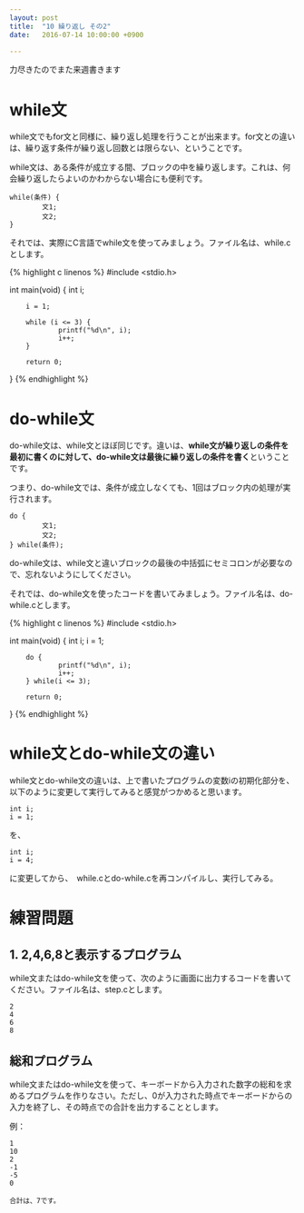 ```yaml
---
layout: post
title:  "10 繰り返し その2"
date:   2016-07-14 10:00:00 +0900

---
```


力尽きたのでまた来週書きます

# while文
while文でもfor文と同様に、繰り返し処理を行うことが出来ます。for文との違いは、繰り返す条件が繰り返し回数とは限らない、ということです。

while文は、ある条件が成立する間、ブロックの中を繰り返します。これは、何会繰り返したらよいのかわからない場合にも便利です。


```
while(条件) {
        文1;
        文2;
}
```

それでは、実際にC言語でwhile文を使ってみましょう。ファイル名は、while.cとします。

{% highlight c linenos %}
#include <stdio.h>

int main(void)
{
        int i;

        i = 1;

        while (i <= 3) {
                printf("%d\n", i);
                i++;
        }

        return 0;
}
{% endhighlight %}


# do-while文
do-while文は、while文とほぼ同じです。違いは、**while文が繰り返しの条件を最初に書くのに対して、do-while文は最後に繰り返しの条件を書く**ということです。

つまり、do-while文では、条件が成立しなくても、1回はブロック内の処理が実行されます。

```
do {
        文1;
        文2;
} while(条件);
```

do-while文は、while文と違いブロックの最後の中括弧にセミコロンが必要なので、忘れないようにしてください。

それでは、do-while文を使ったコードを書いてみましょう。ファイル名は、do-while.cとします。

{% highlight c linenos %}
#include <stdio.h>

int main(void)
{
        int i;
        i = 1;

        do {
                printf("%d\n", i);
                i++;
        } while(i <= 3);

        return 0;
}
{% endhighlight %}


# while文とdo-while文の違い
while文とdo-while文の違いは、上で書いたプログラムの変数iの初期化部分を、以下のように変更して実行してみると感覚がつかめると思います。

```
int i;
i = 1;
```

を、

```
int i;
i = 4;
```

に変更してから、　while.cとdo-while.cを再コンパイルし、実行してみる。


# 練習問題
## 1. 2,4,6,8と表示するプログラム
while文またはdo-while文を使って、次のように画面に出力するコードを書いてください。ファイル名は、step.cとします。

```
2
4
6
8
```

## 総和プログラム
while文またはdo-while文を使って、キーボードから入力された数字の総和を求めるプログラムを作りなさい。ただし、0が入力された時点でキーボードからの入力を終了し、その時点での合計を出力することとします。

例：

```
1
10
2
-1
-5
0

合計は、7です。
```

